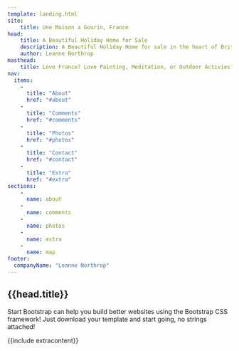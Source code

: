```yaml
---
template: landing.html
site:
    title: Une Maison a Gourin, France 
head:
    title: A Beautiful Holiday Home for Sale
    description: A Beautiful Holiday Home for sale in the heart of Brittany, France. 
    author: Leanne Northrop
masthead:
    title: Love France? Love Painting, Meditation, or Outdoor Activies? 
nav:
  items:
    -
      title: "About"
      href: "#about"
    -
      title: "Comments"
      href: "#comments"
    -
      title: "Photos"
      href: "#photos"
    -
      title: "Contact"
      href: "#contact"
    -
      title: "Extra"
      href: "#extra"
sections:
    -
      name: about
    - 
      name: comments
    - 
      name: photos
    -
      name: extra
    - 
      name: map
footer:
  companyName: "Leanne Northrop"
---
```


## {{head.title}} 

Start Bootstrap can help you build better websites using the Bootstrap CSS framework! Just download your template and start going, no strings attached!

{{include extracontent}}
